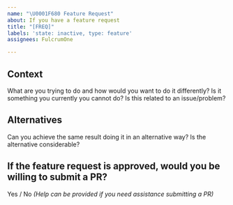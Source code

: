 ```yaml
---
name: "\U0001F680 Feature Request"
about: If you have a feature request
title: "[FREQ]"
labels: 'state: inactive, type: feature'
assignees: FulcrumOne

---
```


## Context
What are you trying to do and how would you want to do it differently? Is it something you currently you cannot do? Is this related to an issue/problem?

## Alternatives
Can you achieve the same result doing it in an alternative way? Is the alternative considerable?

## If the feature request is approved, would you be willing to submit a PR?
Yes / No _(Help can be provided if you need assistance submitting a PR)_
